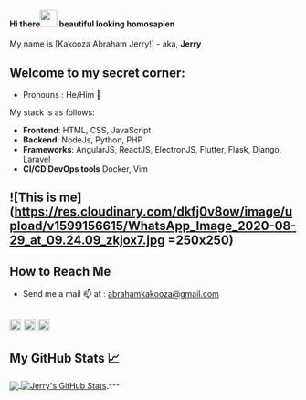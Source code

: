 #### Hi there<img src="https://raw.githubusercontent.com/MartinHeinz/MartinHeinz/master/wave.gif" width="30px"> beautiful looking homosapien
My name is [Kakooza Abraham Jerry!] - aka, **Jerry**

## Welcome to my secret corner:
* Pronouns : He/Him :man:

My stack is as follows:
* **Frontend**: HTML, CSS, JavaScript
* **Backend**: NodeJs, Python, PHP
* **Frameworks**: AngularJS, ReactJS, ElectronJS, Flutter, Flask, Django, Laravel
* **CI/CD DevOps tools** Docker, Vim

![This is me](https://res.cloudinary.com/dkfj0v8ow/image/upload/v1599156615/WhatsApp_Image_2020-08-29_at_09.24.09_zkjox7.jpg =250x250)
---

## How to Reach Me
* Send me a mail :mailbox: at : abrahamkakooza@gmail.com

[<img src='https://cdn.jsdelivr.net/npm/simple-icons@3.0.1/icons/linkedin.svg' alt='linkedin' height='20'>](https://www.linkedin.com/in/kakooza-jerry-916481b1/) [<img src='https://cdn.jsdelivr.net/npm/simple-icons@3.0.1/icons/instagram.svg' alt='instagram' height='20'>](https://www.instagram.com/the_ayahuasca_/) [<img src='https://cdn.jsdelivr.net/npm/simple-icons@3.0.1/icons/twitter.svg' alt='twitter' height='20'>](https://twitter.com/KakoozaJerry) 
---

## My GitHub Stats &#x1f4c8;

<a href="https://github.com/deborahtrez/deborahtrez">
  <img align="center" src="https://github-readme-stats.vercel.app/api/top-langs/?username=kakoozajerry&hide=java,html&title_color=ffffff&text_color=c9cacc&icon_color=2bbc8a&bg_color=1d1f21" />
</a>
<a href="https://github.com/KakoozaJerry">
  <img align="center" src="https://github-readme-stats.vercel.app/api?username=kakoozajerry&show_icons=true&line_height=27&count_private=true&title_color=ffffff&text_color=c9cacc&icon_color=2bbc8a&bg_color=1d1f21" alt="Jerry's GitHub Stats" />
</a>
---

<!--
**KakoozaJerry/KakoozaJerry** is a ✨ _special_ ✨ repository because its `README.md` (this file) appears on your GitHub profile.

Here are some ideas to get you started:

- 🔭 I’m currently working on ...
- 🌱 I’m currently learning ...
- 👯 I’m looking to collaborate on ...
- 🤔 I’m looking for help with ...
- 💬 Ask me about ...
- 📫 How to reach me: ...
- 😄 Pronouns: ...
- ⚡ Fun fact: ...
-->
